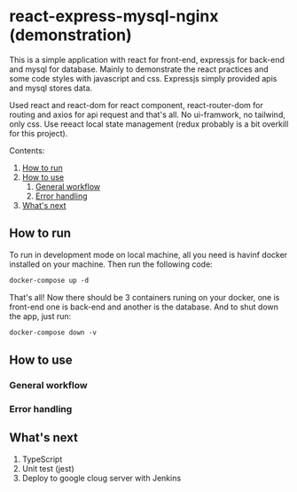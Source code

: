 # react-express-mysql-nginx (demonstration)

This is a simple application with react for front-end, expressjs for back-end and mysql for database. 
Mainly to demonstrate the react practices and some code styles with javascript and css. Expressjs simply provided apis and mysql stores data. 

Used react and react-dom for react component, react-router-dom for routing and axios for api request and that's all. 
No ui-framwork, no tailwind, only css. Use reeact local state management (redux probably is a bit overkill for this project).

Contents:

1.  [How to run](#how-to-run)
1.  [How to use](#how-to-use)
    1.  [General workflow](#general-workflow)
    1.  [Error handling](#error-handling)
1.  [What's next](#whats-next)

## How to run

To run in development mode on local machine, all you need is havinf docker installed on your machine. Then run the following code:

```markdown
docker-compose up -d
```
That's all! Now there should be 3 containers runing on your docker, one is front-end one is back-end and another is the database.
And to shut down the app, just run:

```markdown
docker-compose down -v
```

## How to use

### General workflow

### Error handling

## What's next

1. TypeScript
2. Unit test (jest)
3. Deploy to google cloug server with Jenkins
